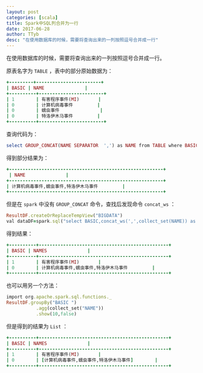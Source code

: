 ```yaml
---
layout: post
categories: [scala]
title: Spark中SQL列合并为一行
date: 2017-06-28
author: TTyb
desc: "在使用数据库的时候，需要将查询出来的一列按照逗号合并成一行"
---
```


在使用数据库的时候，需要将查询出来的一列按照逗号合并成一行。

原表名字为 `TABLE` ，表中的部分原始数据为：

~~~ruby
+---------+------------------------+
| BASIC | NAME               |
+----------+------------------------+
| 1        | 有害程序事件(MI)       |
| 0        | 计算机病毒事件         |
| 0        | 蠕虫事件               |
| 0        | 特洛伊木马事件         |
+----------+------------------------+
~~~

查询代码为：

~~~ruby
select GROUP_CONCAT(NAME SEPARATOR  ',') as NAME from TABLE where BASIC=0;
~~~

得到部分结果为：

~~~ruby
+---------------------------------------------------------+
 | NAME               |
+---------------------------------------------------------+
| 计算机病毒事件,蠕虫事件,特洛伊木马事件         |
+---------------------------------------------------------+
~~~

但是在 `spark` 中没有 `GROUP_CONCAT` 命令，查找后发现命令 `concat_ws` ：

~~~ruby
ResultDF.createOrReplaceTempView("BIGDATA")
val dataDF=spark.sql("select BASIC,concat_ws(',',collect_set(NAME)) as NAMES from BIGDATA group by BASIC")
~~~

得到结果：

~~~ruby
+----------+------------------------------------------------+
| BASIC | NAMES               |
+----------+------------------------------------------------+
| 1        | 有害程序事件(MI)       |
| 0        | 计算机病毒事件,蠕虫事件,特洛伊木马事件         |
+----------+------------------------------------------------+
~~~

也可以用另一个方法：

~~~ruby
import org.apache.spark.sql.functions._  
ResultDF.groupBy("BASIC ")  
           .agg(collect_set("NAME"))  
           .show(10,false)  
~~~

但是得到的结果为 `List` ：

~~~ruby
+----------+------------------------------------------------+
| BASIC | NAMES               |
+----------+------------------------------------------------+
| 1        | 有害程序事件(MI)       |
| 0        | [计算机病毒事件,蠕虫事件,特洛伊木马事件]        |
+----------+------------------------------------------------+
~~~